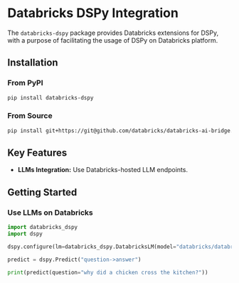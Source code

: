 # Databricks DSPy Integration

The `databricks-dspy` package provides Databricks extensions for DSPy, with a purpose of facilitating the usage
of DSPy on Databricks platform.

## Installation

### From PyPI
```sh
pip install databricks-dspy
```

### From Source
```sh
pip install git+https://git@github.com/databricks/databricks-ai-bridge.git#subdirectory=integrations/dspy
```

## Key Features

- **LLMs Integration:** Use Databricks-hosted LLM endpoints.

## Getting Started

### Use LLMs on Databricks

```python
import databricks_dspy
import dspy

dspy.configure(lm=databricks_dspy.DatabricksLM(model="databricks/databricks-llama-4-maverick"))

predict = dspy.Predict("question->answer")

print(predict(question="why did a chicken cross the kitchen?"))
```


